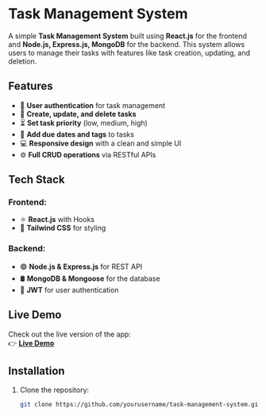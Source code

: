 # **Task Management System**

A simple **Task Management System** built using **React.js** for the frontend and **Node.js, Express.js, MongoDB** for the backend. This system allows users to manage their tasks with features like task creation, updating, and deletion.

## **Features**

- 🔐 **User authentication** for task management
- 📝 **Create, update, and delete tasks**
- ⏳ **Set task priority** (low, medium, high)
- 📅 **Add due dates and tags** to tasks
- 💻 **Responsive design** with a clean and simple UI
- ⚙️ **Full CRUD operations** via RESTful APIs

## **Tech Stack**

### **Frontend**:
- ⚛️ **React.js** with Hooks
- 🎨 **Tailwind CSS** for styling

### **Backend**:
- 🟢 **Node.js & Express.js** for REST API
- 🛢️ **MongoDB & Mongoose** for the database
- 🔑 **JWT** for user authentication

## **Live Demo**

Check out the live version of the app:  
👉 [**Live Demo**](https://task-management-manager.netlify.app)

## **Installation**



1. Clone the repository:  
   ```bash
   git clone https://github.com/yourusername/task-management-system.git



